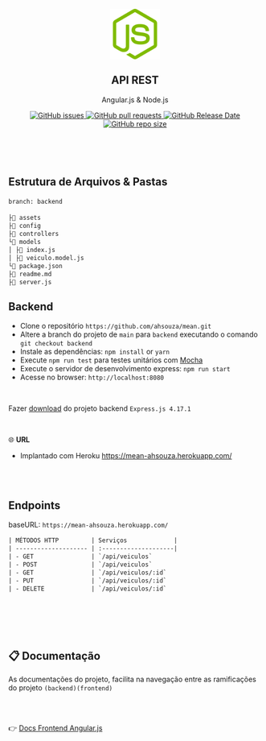 <p align="center">
 <img width="100px" src="assets/node.png" align="center" alt="GitHub Readme Stats" />
 <h2 align="center">API REST</h2>
 <p align="center">
    Angular.js & Node.js</p>
 </p>
  <p align="center">
    <a href="https://github.com/ahsouza/github-readme-stats/actions">
      <img alt="GitHub issues" src="https://img.shields.io/github/issues/ahsouza/mean">
    </a>
    <a href="https://codecov.io/gh/ahsouza/github-readme-stats">
      <img alt="GitHub pull requests" src="https://img.shields.io/github/issues-pr/ahsouza/mean">
    </a>
    <a href="https://a.paddle.com/v2/click/16413/119403?link=1227">
      <img alt="GitHub Release Date" src="https://img.shields.io/github/release-date/ahsouza/mean">
    </a>
    <a href="https://a.paddle.com/v2/click/16413/119403?link=2345">
      <img alt="GitHub repo size" src="https://img.shields.io/github/repo-size/ahsouza/mean">
    </a>
  </p>
</p>

<br>
<br>
<br>

## Estrutura de Arquivos & Pastas

```
branch: backend

├📂 assets
├📂 config
├📂 controllers
└📂 models
│ ├📄 index.js
│ ├📄 veiculo.model.js
└📄 package.json
├📄 readme.md
├📄 server.js
```


## Backend

- Clone o repositório `https://github.com/ahsouza/mean.git` 
- Altere a branch do projeto de `main` para `backend` executando o comando `git checkout backend` 
- Instale as dependências: `npm install` or `yarn`
- Execute `npm run test` para testes unitários com [Mocha](https://karma-runner.github.io/latest/index.html)
- Execute o servidor de desenvolvimento express: `npm run start`
- Acesse no browser: `http://localhost:8080`

<br>

Fazer [download](https://github.com/ahsouza/mean/archive/backend.zip) do projeto backend `Express.js 4.17.1`

<br>

🌐 **URL** 

 - Implantado com Heroku https://mean-ahsouza.herokuapp.com/


<br>
<br>

## Endpoints
 
 baseURL: `https://mean-ahsouza.herokuapp.com/`
 
```
| MÉTODOS HTTP         | Serviços             |
| -------------------- | :--------------------|
| - GET                | `/api/veiculos`      
| - POST               | `/api/veiculos`       
| - GET                | `/api/veiculos/:id`  
| - PUT                | `/api/veiculos/:id`  
| - DELETE             | `/api/veiculos/:id`   
```

<br>
<br>
<br>
<br>

## 📋 Documentação

As documentações do projeto, facilita na navegação entre as ramificações do projeto `(backend)(frontend)` 

<br>
<br>

👉 [Docs Frontend Angular.js](https://github.com/ahsouza/mean/tree/frontend)
